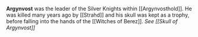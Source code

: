 **Argynvost** was the leader of the Silver Knights within [[Argynvosthold]]. He was killed many years ago by [[Strahd]] and his skull was kept as a trophy, before falling into the hands of the [[Witches of Berez]]. *See [[Skull of Argynvost]]*
